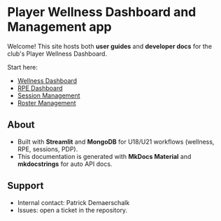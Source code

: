 # Player Wellness Dashboard and Management app

Welcome! This site hosts both **user guides** and **developer docs** for the club's Player Wellness Dashboard.

Start here:

- [Wellness Dashboard](dashboards/wellness_dashboard.md)
- [RPE Dashboard](dashboards/rpe_dashboard.md)
- [Session Management](admin/session_management.md)
- [Roster Management](admin/roster_management.md)

## About
- Built with **Streamlit** and **MongoDB** for U18/U21 workflows (wellness, RPE, sessions, PDP).
- This documentation is generated with **MkDocs Material** and **mkdocstrings** for auto API docs.

## Support
- Internal contact: Patrick Demaerschalk  
- Issues: open a ticket in the repository.